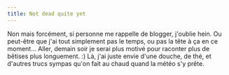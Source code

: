 ```yaml
---
title: Not dead quite yet
---
```


Non mais forcément, si personne me rappelle de blogger, j'oublie hein. Ou
peut-être que j'ai tout simplement pas le temps, ou pas la tête à ça en ce
moment... Aller, demain soir je serai plus motivé pour raconter plus de
bêtises plus longuement. :) Là, j'ai juste envie d'une douche, de thé, et
d'autres trucs sympas qu'on fait au chaud quand la météo s'y prête.

